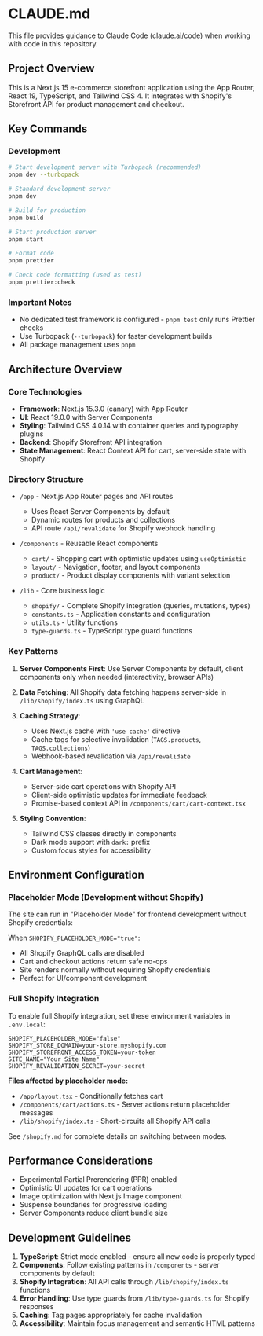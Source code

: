 # CLAUDE.md

This file provides guidance to Claude Code (claude.ai/code) when working with code in this repository.

## Project Overview

This is a Next.js 15 e-commerce storefront application using the App Router, React 19, TypeScript, and Tailwind CSS 4. It integrates with Shopify's Storefront API for product management and checkout.

## Key Commands

### Development
```bash
# Start development server with Turbopack (recommended)
pnpm dev --turbopack

# Standard development server
pnpm dev

# Build for production
pnpm build

# Start production server
pnpm start

# Format code
pnpm prettier

# Check code formatting (used as test)
pnpm prettier:check
```

### Important Notes
- No dedicated test framework is configured - `pnpm test` only runs Prettier checks
- Use Turbopack (`--turbopack`) for faster development builds
- All package management uses `pnpm`

## Architecture Overview

### Core Technologies
- **Framework**: Next.js 15.3.0 (canary) with App Router
- **UI**: React 19.0.0 with Server Components
- **Styling**: Tailwind CSS 4.0.14 with container queries and typography plugins
- **Backend**: Shopify Storefront API integration
- **State Management**: React Context API for cart, server-side state with Shopify

### Directory Structure

- `/app` - Next.js App Router pages and API routes
  - Uses React Server Components by default
  - Dynamic routes for products and collections
  - API route `/api/revalidate` for Shopify webhook handling
  
- `/components` - Reusable React components
  - `cart/` - Shopping cart with optimistic updates using `useOptimistic`
  - `layout/` - Navigation, footer, and layout components
  - `product/` - Product display components with variant selection
  
- `/lib` - Core business logic
  - `shopify/` - Complete Shopify integration (queries, mutations, types)
  - `constants.ts` - Application constants and configuration
  - `utils.ts` - Utility functions
  - `type-guards.ts` - TypeScript type guard functions

### Key Patterns

1. **Server Components First**: Use Server Components by default, client components only when needed (interactivity, browser APIs)

2. **Data Fetching**: All Shopify data fetching happens server-side in `/lib/shopify/index.ts` using GraphQL

3. **Caching Strategy**: 
   - Uses Next.js cache with `'use cache'` directive
   - Cache tags for selective invalidation (`TAGS.products`, `TAGS.collections`)
   - Webhook-based revalidation via `/api/revalidate`

4. **Cart Management**:
   - Server-side cart operations with Shopify API
   - Client-side optimistic updates for immediate feedback
   - Promise-based context API in `/components/cart/cart-context.tsx`

5. **Styling Convention**:
   - Tailwind CSS classes directly in components
   - Dark mode support with `dark:` prefix
   - Custom focus styles for accessibility

## Environment Configuration

### Placeholder Mode (Development without Shopify)

The site can run in "Placeholder Mode" for frontend development without Shopify credentials:

When `SHOPIFY_PLACEHOLDER_MODE="true"`:
- All Shopify GraphQL calls are disabled
- Cart and checkout actions return safe no-ops
- Site renders normally without requiring Shopify credentials
- Perfect for UI/component development

### Full Shopify Integration

To enable full Shopify integration, set these environment variables in `.env.local`:
```
SHOPIFY_PLACEHOLDER_MODE="false"
SHOPIFY_STORE_DOMAIN=your-store.myshopify.com
SHOPIFY_STOREFRONT_ACCESS_TOKEN=your-token
SITE_NAME="Your Site Name"
SHOPIFY_REVALIDATION_SECRET=your-secret
```

**Files affected by placeholder mode:**
- `/app/layout.tsx` - Conditionally fetches cart
- `/components/cart/actions.ts` - Server actions return placeholder messages
- `/lib/shopify/index.ts` - Short-circuits all Shopify API calls

See `/shopify.md` for complete details on switching between modes.

## Performance Considerations

- Experimental Partial Prerendering (PPR) enabled
- Optimistic UI updates for cart operations
- Image optimization with Next.js Image component
- Suspense boundaries for progressive loading
- Server Components reduce client bundle size

## Development Guidelines

1. **TypeScript**: Strict mode enabled - ensure all new code is properly typed
2. **Components**: Follow existing patterns in `/components` - server components by default
3. **Shopify Integration**: All API calls through `/lib/shopify/index.ts` functions
4. **Error Handling**: Use type guards from `/lib/type-guards.ts` for Shopify responses
5. **Caching**: Tag pages appropriately for cache invalidation
6. **Accessibility**: Maintain focus management and semantic HTML patterns